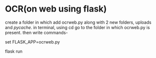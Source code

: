 # OCR(on web using flask)
create a folder in which add ocrweb.py along with 2 new folders, uploads and _pycache_.
in terminal, using cd go to the folder in which ocrweb.py is present. then write commands-


set FLASK_APP=ocrweb.py

flask run
